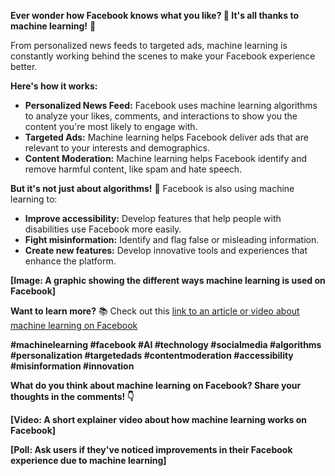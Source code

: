 **Ever wonder how Facebook knows what you like? 🤔 It's all thanks to machine learning!** 🧠

From personalized news feeds to targeted ads, machine learning is constantly working behind the scenes to make your Facebook experience better. 

**Here's how it works:**

* **Personalized News Feed:** Facebook uses machine learning algorithms to analyze your likes, comments, and interactions to show you the content you're most likely to engage with. 
* **Targeted Ads:** Machine learning helps Facebook deliver ads that are relevant to your interests and demographics. 
* **Content Moderation:** Machine learning helps Facebook identify and remove harmful content, like spam and hate speech. 

**But it's not just about algorithms!** 🤖 Facebook is also using machine learning to:

* **Improve accessibility:**  Develop features that help people with disabilities use Facebook more easily.
* **Fight misinformation:**  Identify and flag false or misleading information.
* **Create new features:** Develop innovative tools and experiences that enhance the platform.

**[Image: A graphic showing the different ways machine learning is used on Facebook]**

**Want to learn more?** 📚 Check out this [link to an article or video about machine learning on Facebook](https://www.facebook.com/about/machine-learning/)

**#machinelearning #facebook #AI #technology #socialmedia #algorithms #personalization #targetedads #contentmoderation #accessibility #misinformation #innovation**

**What do you think about machine learning on Facebook? Share your thoughts in the comments! 👇**

**[Video: A short explainer video about how machine learning works on Facebook]**

**[Poll: Ask users if they've noticed improvements in their Facebook experience due to machine learning]**